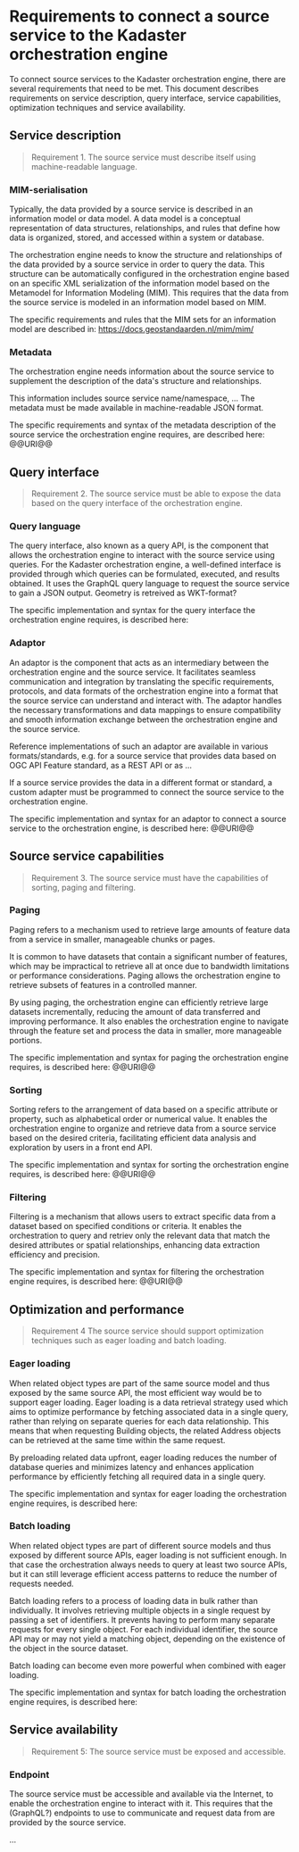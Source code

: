 # Requirements to connect a source service to the Kadaster orchestration engine

To connect source services to the Kadaster orchestration engine, there are
several requirements that need to be met. This document describes requirements
on service description, query interface, service capabilities, optimization
techniques and service availability.

## Service description

>   Requirement 1. The source service must describe itself using
>   machine-readable language.

### MIM-serialisation

Typically, the data provided by a source service is described in an information
model or data model. A data model is a conceptual representation of data
structures, relationships, and rules that define how data is organized, stored,
and accessed within a system or database.

The orchestration engine needs to know the structure and relationships of the
data provided by a source service in order to query the data. This structure can
be automatically configured in the orchestration engine based on an specific XML
serialization of the information model based on the Metamodel for Information
Modeling (MIM). This requires that the data from the source service is modeled
in an information model based on MIM.

The specific requirements and rules that the MIM sets for an information model
are described in: https://docs.geostandaarden.nl/mim/mim/

### Metadata

The orchestration engine needs information about the source service to
supplement the description of the data's structure and relationships.

This information includes source service name/namespace, ... The metadata must
be made available in machine-readable JSON format.

The specific requirements and syntax of the metadata description of the source
service the orchestration engine requires, are described here: @@URI@@

## Query interface

>   Requirement 2. The source service must be able to expose the data based on
>   the query interface of the orchestration engine.

### Query language

The query interface, also known as a query API, is the component that allows the
orchestration engine to interact with the source service using queries. For the
Kadaster orchestration engine, a well-defined interface is provided through
which queries can be formulated, executed, and results obtained. It uses the
GraphQL query language to request the source service to gain a JSON output.
Geometry is retreived as WKT-format?

The specific implementation and syntax for the query interface the orchestration
engine requires, is described here:

### Adaptor

An adaptor is the component that acts as an intermediary between the
orchestration engine and the source service. It facilitates seamless
communication and integration by translating the specific requirements,
protocols, and data formats of the orchestration engine into a format that the
source service can understand and interact with. The adaptor handles the
necessary transformations and data mappings to ensure compatibility and smooth
information exchange between the orchestration engine and the source service.

Reference implementations of such an adaptor are available in various
formats/standards, e.g. for a source service that provides data based on OGC API
Feature standard, as a REST API or as ...

If a source service provides the data in a different format or standard, a
custom adapter must be programmed to connect the source service to the
orchestration engine.

The specific implementation and syntax for an adaptor to connect a source
service to the orchestration engine, is described here: @@URI@@

## Source service capabilities

>   Requirement 3. The source service must have the capabilities of sorting,
>   paging and filtering.

### Paging

Paging refers to a mechanism used to retrieve large amounts of feature data from
a service in smaller, manageable chunks or pages.

It is common to have datasets that contain a significant number of features,
which may be impractical to retrieve all at once due to bandwidth limitations or
performance considerations. Paging allows the orchestration engine to retrieve
subsets of features in a controlled manner.

By using paging, the orchestration engine can efficiently retrieve large
datasets incrementally, reducing the amount of data transferred and improving
performance. It also enables the orchestration engine to navigate through the
feature set and process the data in smaller, more manageable portions.

The specific implementation and syntax for paging the orchestration engine
requires, is described here: @@URI@@

### Sorting

Sorting refers to the arrangement of data based on a specific attribute or
property, such as alphabetical order or numerical value. It enables the
orchestration engine to organize and retrieve data from a source service based
on the desired criteria, facilitating efficient data analysis and exploration by
users in a front end API.

The specific implementation and syntax for sorting the orchestration engine
requires, is described here: @@URI@@

### Filtering

Filtering is a mechanism that allows users to extract specific data from a
dataset based on specified conditions or criteria. It enables the orchestration
to query and retriev only the relevant data that match the desired attributes or
spatial relationships, enhancing data extraction efficiency and precision.

The specific implementation and syntax for filtering the orchestration engine
requires, is described here: @@URI@@

## Optimization and performance

>   Requirement 4 The source service should support optimization techniques such
>   as eager loading and batch loading.

### Eager loading

When related object types are part of the same source model and thus exposed by
the same source API, the most efficient way would be to support eager loading.
Eager loading is a data retrieval strategy used which aims to optimize
performance by fetching associated data in a single query, rather than relying
on separate queries for each data relationship. This means that when requesting
Building objects, the related Address objects can be retrieved at the same time
within the same request.

By preloading related data upfront, eager loading reduces the number of database
queries and minimizes latency and enhances application performance by
efficiently fetching all required data in a single query.

The specific implementation and syntax for eager loading the orchestration
engine requires, is described here:

### Batch loading

When related object types are part of different source models and thus exposed
by different source APIs, eager loading is not sufficient enough. In that case
the orchestration always needs to query at least two source APIs, but it can
still leverage efficient access patterns to reduce the number of requests
needed.

Batch loading refers to a process of loading data in bulk rather than
individually. It involves retrieving multiple objects in a single request by
passing a set of identifiers. It prevents having to perform many separate
requests for every single object. For each individual identifier, the source API
may or may not yield a matching object, depending on the existence of the object
in the source dataset.

Batch loading can become even more powerful when combined with eager loading.

The specific implementation and syntax for batch loading the orchestration
engine requires, is described here:

## Service availability

>   Requirement 5: The source service must be exposed and accessible.

### Endpoint

The source service must be accessible and available via the Internet, to enable
the orchestration engine to interact with it. This requires that the (GraphQL?)
endpoints to use to communicate and request data from are provided by the source
service.

...

# 

